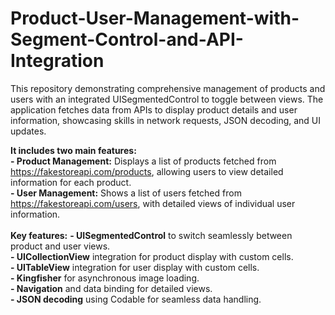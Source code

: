 # Product-User-Management-with-Segment-Control-and-API-Integration
This repository demonstrating comprehensive management of products and users with an integrated UISegmentedControl to toggle between views. The application fetches data from APIs to display product details and user information, showcasing skills in network requests, JSON decoding, and UI updates.
 
**It includes two main features:**<br>
**- Product Management:** Displays a list of products fetched from https://fakestoreapi.com/products, allowing users to view detailed information for each product.<br>
**- User Management:** Shows a list of users fetched from https://fakestoreapi.com/users, with detailed views of individual user information.<br><br>
**Key features:**
**- UISegmentedControl** to switch seamlessly between product and user views.<br>
**- UICollectionView** integration for product display with custom cells.<br>
**- UITableView** integration for user display with custom cells.<br>
**- Kingfisher** for asynchronous image loading.<br>
**- Navigation** and data binding for detailed views.<br>
**- JSON decoding** using Codable for seamless data handling.<br>
